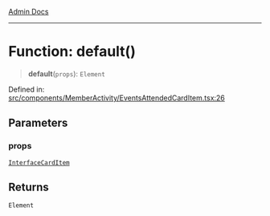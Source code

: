 [Admin Docs](/)

***

# Function: default()

> **default**(`props`): `Element`

Defined in: [src/components/MemberActivity/EventsAttendedCardItem.tsx:26](https://github.com/PalisadoesFoundation/talawa-admin/blob/main/src/components/MemberActivity/EventsAttendedCardItem.tsx#L26)

## Parameters

### props

[`InterfaceCardItem`](../interfaces/InterfaceCardItem.md)

## Returns

`Element`
